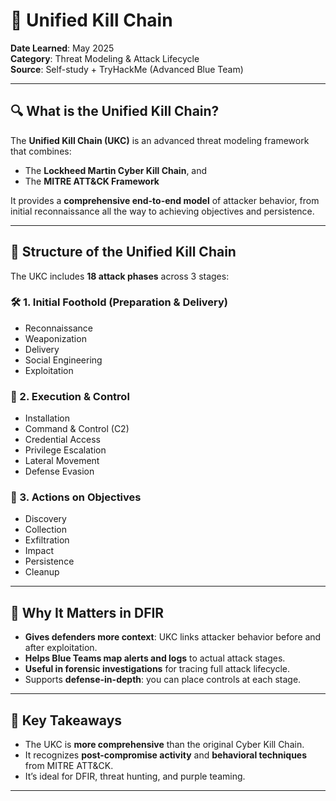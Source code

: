 # 🧩 Unified Kill Chain

**Date Learned**: May 2025  
**Category**: Threat Modeling & Attack Lifecycle  
**Source**: Self-study + TryHackMe (Advanced Blue Team)

---

## 🔍 What is the Unified Kill Chain?

The **Unified Kill Chain (UKC)** is an advanced threat modeling framework that combines:
- The **Lockheed Martin Cyber Kill Chain**, and  
- The **MITRE ATT&CK Framework**  

It provides a **comprehensive end-to-end model** of attacker behavior, from initial reconnaissance all the way to achieving objectives and persistence.

---

## 🔗 Structure of the Unified Kill Chain

The UKC includes **18 attack phases** across 3 stages:

### 🛠️ 1. **Initial Foothold (Preparation & Delivery)**
- Reconnaissance  
- Weaponization  
- Delivery  
- Social Engineering  
- Exploitation  

### 🧪 2. **Execution & Control**
- Installation  
- Command & Control (C2)  
- Credential Access  
- Privilege Escalation  
- Lateral Movement  
- Defense Evasion  

### 🎯 3. **Actions on Objectives**
- Discovery  
- Collection  
- Exfiltration  
- Impact  
- Persistence  
- Cleanup  

---

## 🎯 Why It Matters in DFIR

- **Gives defenders more context**: UKC links attacker behavior before and after exploitation.
- **Helps Blue Teams map alerts and logs** to actual attack stages.
- **Useful in forensic investigations** for tracing full attack lifecycle.
- Supports **defense-in-depth**: you can place controls at each stage.

---

## 🧠 Key Takeaways

- The UKC is **more comprehensive** than the original Cyber Kill Chain.
- It recognizes **post-compromise activity** and **behavioral techniques** from MITRE ATT&CK.
- It’s ideal for DFIR, threat hunting, and purple teaming.

---
